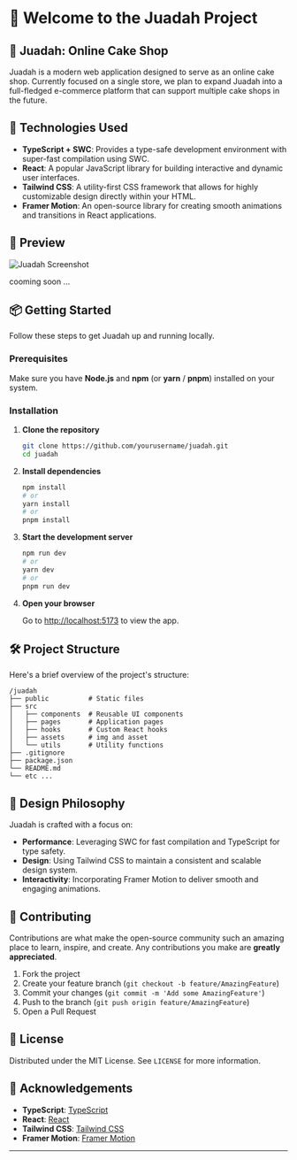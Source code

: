 
# 🎉 Welcome to the Juadah Project


## 🧁 Juadah: Online Cake Shop

Juadah is a modern web application designed to serve as an online cake shop. Currently focused on a single store, we plan to expand Juadah into a full-fledged e-commerce platform that can support multiple cake shops in the future.

## 🚀 Technologies Used

- **TypeScript + SWC**: Provides a type-safe development environment with super-fast compilation using SWC.
- **React**: A popular JavaScript library for building interactive and dynamic user interfaces.
- **Tailwind CSS**: A utility-first CSS framework that allows for highly customizable design directly within your HTML.
- **Framer Motion**: An open-source library for creating smooth animations and transitions in React applications.

## 📸 Preview

![Juadah Screenshot](link_to_your_screenshot.png)

cooming soon ...

## 📦 Getting Started

Follow these steps to get Juadah up and running locally.

### Prerequisites

Make sure you have **Node.js** and **npm** (or **yarn** / **pnpm**) installed on your system.

### Installation

1. **Clone the repository**

    ```bash
    git clone https://github.com/yourusername/juadah.git
    cd juadah
    ```

2. **Install dependencies**

    ```bash
    npm install
    # or
    yarn install
    # or
    pnpm install
    ```

3. **Start the development server**

    ```bash
    npm run dev
    # or
    yarn dev
    # or
    pnpm run dev
    ```

4. **Open your browser**

    Go to [http://localhost:5173](http://localhost:5173) to view the app.

## 🛠️ Project Structure

Here's a brief overview of the project's structure:

```
/juadah
├── public          # Static files
├── src
│   ├── components  # Reusable UI components
│   ├── pages       # Application pages
│   ├── hooks       # Custom React hooks
│   ├── assets      # img and asset
│   └── utils       # Utility functions
├── .gitignore
├── package.json
└── README.md
└── etc ...
```

## 🎨 Design Philosophy

Juadah is crafted with a focus on:

- **Performance**: Leveraging SWC for fast compilation and TypeScript for type safety.
- **Design**: Using Tailwind CSS to maintain a consistent and scalable design system.
- **Interactivity**: Incorporating Framer Motion to deliver smooth and engaging animations.

## 🤝 Contributing

Contributions are what make the open-source community such an amazing place to learn, inspire, and create. Any contributions you make are **greatly appreciated**.

1. Fork the project
2. Create your feature branch (`git checkout -b feature/AmazingFeature`)
3. Commit your changes (`git commit -m 'Add some AmazingFeature'`)
4. Push to the branch (`git push origin feature/AmazingFeature`)
5. Open a Pull Request

## 📄 License

Distributed under the MIT License. See `LICENSE` for more information.

## 🙌 Acknowledgements

- **TypeScript**: [TypeScript](https://www.typescriptlang.org/)
- **React**: [React](https://reactjs.org/)
- **Tailwind CSS**: [Tailwind CSS](https://tailwindcss.com/)
- **Framer Motion**: [Framer Motion](https://www.framer.com/motion/)

---
